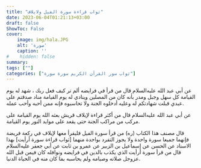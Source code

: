 ```yaml
---
title: "ثواب قراءة سورة الفيل ولايلاف"
date: 2023-06-04T01:21:13+03:00
draft: false
ShowToc: False
cover:
    image: img/hala.JPG
    alt: 'صورة'
    caption: ''
#    hidden: false
summary: 
tags: [""]
categories: ["ثواب سور القرآن الكريم سورة سورة"]
---
```

عن
أبي عبد الله عليه‌السلام قال من قرأ في فرايضه ألم تر كيف فعل ربك ، شهد
له يوم القيامة كل سهل وجبل ومدر بأنه كان من المصلين وينادي له
يوم القيامة مناد صدقتم على عبدي قبلت شهادتكم له وعليه أدخلوه الجنة
ولا تحاسبوه فإنه ممن أحبه وأحب عمله.

عن أبي
عبد الله عليه‌السلام قال من أكثر قراءة لإيلاف قريش بعثه الله يوم القيامة على
مركب من مراكب الجنة حتى يقعد على موايد النور يوم القيامة.

قال مصنف هذا الكتاب (ره) من قرأ سورة الفيل فليقرأ معها لإيلاف
في ركعة فريضة فإنهما جميعا سورة واحدة ولا يجوز التفرد بواحدة منهما
[ثواب قراءة سورة أرأيت] بهذا الاسناد عن الحسن عن إسماعيل بن الزبير عن عمرو بن ثابت عن أبي جعفر عليه‌السلام قال من قرأ سورة أرأيت الذي يكذب بالدين في
فرايضه ونوافله كان فيمن قبل الله عزوجل صلاته وصيامه ولم يحاسبه بما
كان منه في الحياة الدنيا.

